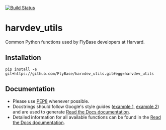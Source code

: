 [![Build Status](https://travis-ci.com/FlyBase/harvdev_utils.svg?branch=master)](https://travis-ci.com/FlyBase/harvdev_utils)
# harvdev_utils
Common Python functions used by FlyBase developers at Harvard.

## Installation
`pip install -e git+https://github.com/FlyBase/harvdev_utils.git#egg=harvdev_utils`

## Documentation
- Please use [PEP8](https://www.python.org/dev/peps/pep-0008/) whenever possible. 
- Docstrings should follow Google's style guides ([example 1](https://sphinxcontrib-napoleon.readthedocs.io/en/latest/example_google.html), [example 2](http://google.github.io/styleguide/pyguide.html#38-comments-and-docstrings)) and are used to generate [Read the Docs documentation](https://harvdev-utils.readthedocs.io/en/latest/?).
- Detailed information for all available functions can be found in the [Read the Docs documentation](https://harvdev-utils.readthedocs.io/en/latest/?).
